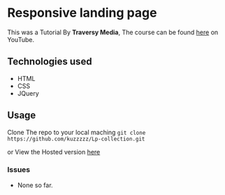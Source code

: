 # Responsive landing page
This was a Tutorial By **Traversy Media**, The course can be found [here](https://www.youtube.com/watch?v=GJXXf3_dcng&list=WL&index=109&t=931s) on YouTube.

## Technologies used
- HTML
- CSS
- JQuery

## Usage
Clone The repo to your local maching 
`git clone https://github.com/kuzzzzz/Lp-collection.git`

or View the Hosted version [here](https://kuzzzzz.github.io/Lp-collection/landing-pages/seventh-lp/index.html)

### Issues
- None so far.